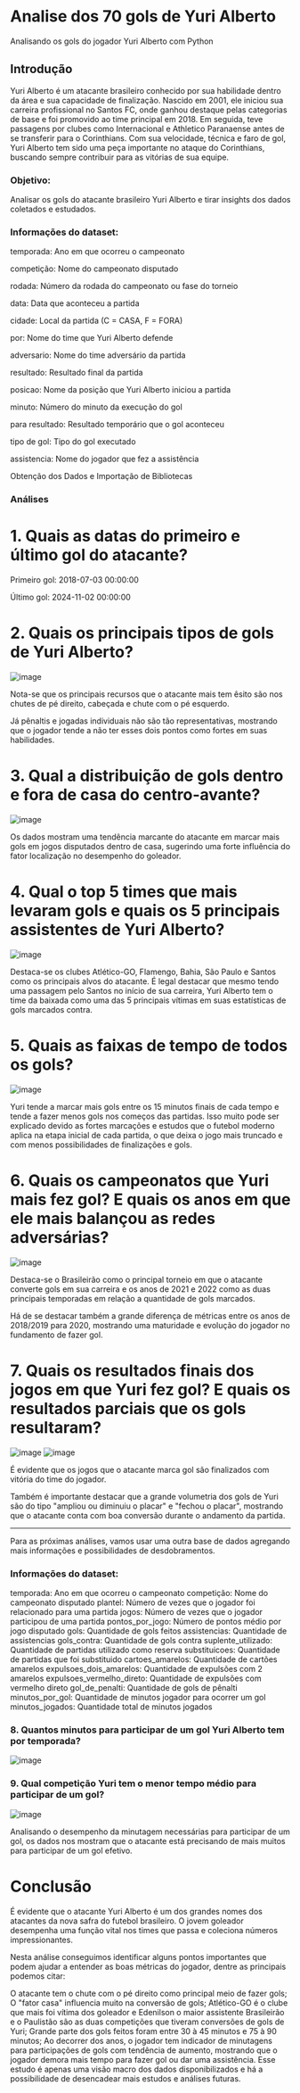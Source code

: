 # Analise dos 70 gols de Yuri Alberto
Analisando os gols do jogador Yuri Alberto com Python

## Introdução
Yuri Alberto é um atacante brasileiro conhecido por sua habilidade dentro da área e sua capacidade de finalização. Nascido em 2001, ele iniciou sua carreira profissional no Santos FC, onde ganhou destaque pelas categorias de base e foi promovido ao time principal em 2018. Em seguida, teve passagens por clubes como Internacional e Athletico Paranaense antes de se transferir para o Corinthians. Com sua velocidade, técnica e faro de gol, Yuri Alberto tem sido uma peça importante no ataque do Corinthians, buscando sempre contribuir para as vitórias de sua equipe.

### Objetivo:

Analisar os gols do atacante brasileiro Yuri Alberto e tirar insights dos dados coletados e estudados.

### Informações do dataset:
temporada: Ano em que ocorreu o campeonato

competição: Nome do campeonato disputado

rodada: Número da rodada do campeonato ou fase do torneio

data: Data que aconteceu a partida

cidade: Local da partida (C = CASA, F = FORA)

por: Nome do time que Yuri Alberto defende

adversario: Nome do time adversário da partida

resultado: Resultado final da partida

posicao: Nome da posição que Yuri Alberto iniciou a partida

minuto: Número do minuto da execução do gol

para resultado: Resultado temporário que o gol aconteceu

tipo de gol: Tipo do gol executado

assistencia: Nome do jogador que fez a assistência

Obtenção dos Dados e Importação de Bibliotecas

### Análises
# 1. Quais as datas do primeiro e último gol do atacante?
Primeiro gol: 2018-07-03 00:00:00

Último gol: 2024-11-02 00:00:00

# 2. Quais os principais tipos de gols de Yuri Alberto?
![image](https://github.com/luanrossini/estudo_gols_yuri_alberto/assets/119509335/79c399e6-442c-4a44-8e05-e66427b15003)

Nota-se que os principais recursos que o atacante mais tem êsito são nos chutes de pé direito, cabeçada e chute com o pé esquerdo.

Já pênaltis e jogadas individuais não são tão representativas, mostrando que o jogador tende a não ter esses dois pontos como fortes em suas habilidades.

# 3. Qual a distribuição de gols dentro e fora de casa do centro-avante?
![image](https://github.com/luanrossini/estudo_gols_yuri_alberto/assets/119509335/452e8df6-7222-4bb0-a57c-eb9487299db3)

Os dados mostram uma tendência marcante do atacante em marcar mais gols em jogos disputados dentro de casa, sugerindo uma forte influência do fator localização no desempenho do goleador.

# 4. Qual o top 5 times que mais levaram gols e quais os 5 principais assistentes de Yuri Alberto?
![image](https://github.com/luanrossini/estudo_gols_yuri_alberto/assets/119509335/cd8847a2-4e39-4710-b16a-018fca347cc5)

Destaca-se os clubes Atlético-GO, Flamengo, Bahia, São Paulo e Santos como os principais alvos do atacante. É legal destacar que mesmo tendo uma passagem pelo Santos no início de sua carreira, Yuri Alberto tem o time da baixada como uma das 5 principais vítimas em suas estatísticas de gols marcados contra.

# 5. Quais as faixas de tempo de todos os gols?
![image](https://github.com/luanrossini/estudo_gols_yuri_alberto/assets/119509335/0d9d87e2-21ca-4426-8fa5-a2b853791e85)

Yuri tende a marcar mais gols entre os 15 minutos finais de cada tempo e tende a fazer menos gols nos começos das partidas. Isso muito pode ser explicado devido as fortes marcações e estudos que o futebol moderno aplica na etapa inicial de cada partida, o que deixa o jogo mais truncado e com menos possibilidades de finalizações e gols.

# 6. Quais os campeonatos que Yuri mais fez gol? E quais os anos em que ele mais balançou as redes adversárias?
![image](https://github.com/luanrossini/estudo_gols_yuri_alberto/assets/119509335/104e8c13-3eed-4a4c-81d1-b5dfaa4cef90)

Destaca-se o Brasileirão como o principal torneio em que o atacante converte gols em sua carreira e os anos de 2021 e 2022 como as duas principais temporadas em relação a quantidade de gols marcados.

Há de se destacar também a grande diferença de métricas entre os anos de 2018/2019 para 2020, mostrando uma maturidade e evolução do jogador no fundamento de fazer gol.

# 7. Quais os resultados finais dos jogos em que Yuri fez gol? E quais os resultados parciais que os gols resultaram?
![image](https://github.com/luanrossini/estudo_gols_yuri_alberto/assets/119509335/8170099e-7ab6-4561-825f-bbeb59b3ea87)
![image](https://github.com/luanrossini/estudo_gols_yuri_alberto/assets/119509335/5d03acd1-b4c8-4176-8b51-6c88b308a8ef)

É evidente que os jogos que o atacante marca gol são finalizados com vitória do time do jogador.

Também é importante destacar que a grande volumetria dos gols de Yuri são do tipo "ampliou ou diminuiu o placar" e "fechou o placar", mostrando que o atacante conta com boa conversão durante o andamento da partida.

-------------------------------------------------------------------------------

Para as próximas análises, vamos usar uma outra base de dados agregando mais informações e possibilidades de desdobramentos.

### Informações do dataset:
temporada: Ano em que ocorreu o campeonato
competição: Nome do campeonato disputado
plantel: Número de vezes que o jogador foi relacionado para uma partida
jogos: Número de vezes que o jogador participou de uma partida
pontos_por_jogo: Número de pontos médio por jogo disputado
gols: Quantidade de gols feitos
assistencias: Quantidade de assistencias
gols_contra: Quantidade de gols contra
suplente_utilizado: Quantidade de partidas utilizado como reserva
substituicoes: Quantidade de partidas que foi substituido
cartoes_amarelos: Quantidade de cartões amarelos
expulsoes_dois_amarelos: Quantidade de expulsões com 2 amarelos
expulsoes_vermelho_direto: Quantidade de expulsões com vermelho direto
gol_de_penalti: Quantidade de gols de pênalti
minutos_por_gol: Quantidade de minutos jogador para ocorrer um gol
minutos_jogados: Quantidade total de minutos jogados

### 8. Quantos minutos para participar de um gol Yuri Alberto tem por temporada?
![image](https://github.com/luanrossini/estudo_gols_yuri_alberto/assets/119509335/82990617-d392-4acb-9d40-1fb085ae7b38)

### 9. Qual competição Yuri tem o menor tempo médio para participar de um gol?
![image](https://github.com/luanrossini/estudo_gols_yuri_alberto/assets/119509335/21671c2b-831c-42f8-89d4-09718cb15acb)

Analisando o desempenho da minutagem necessárias para participar de um gol, os dados nos mostram que o atacante está precisando de mais muitos para participar de um gol efetivo.

# Conclusão
É evidente que o atacante Yuri Alberto é um dos grandes nomes dos atacantes da nova safra do futebol brasileiro. O jovem goleador desempenha uma função vital nos times que passa e coleciona números impressionantes.

Nesta análise conseguimos identificar alguns pontos importantes que podem ajudar a entender as boas métricas do jogador, dentre as principais podemos citar:

O atacante tem o chute com o pé direito como principal meio de fazer gols;
O "fator casa" influencia muito na conversão de gols;
Atlético-GO é o clube que mais foi vítima dos goleador e Edenilson o maior assistente
Brasileirão e o Paulistão são as duas competições que tiveram conversões de gols de Yuri;
Grande parte dos gols feitos foram entre 30 à 45 minutos e 75 à 90 minutos;
Ao decorrer dos anos, o jogador tem indicador de minutagens para participações de gols com tendência de aumento, mostrando que o jogador demora mais tempo para fazer gol ou dar uma assistência.
Esse estudo é apenas uma visão macro dos dados disponibilizados e há a possibilidade de desencadear mais estudos e análises futuras.
